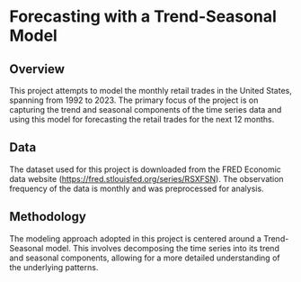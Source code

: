 # Forecasting with a Trend-Seasonal Model



## Overview
This project attempts to model the monthly retail trades in the United States, spanning from 1992 to 2023. The primary focus of the project is on capturing the trend and seasonal components of the time series data and using this model for forecasting the retail trades for the next 12 months.

## Data
The dataset used for this project is downloaded from the FRED Economic data website (https://fred.stlouisfed.org/series/RSXFSN). The observation frequency of the data is monthly and was preprocessed for analysis.

## Methodology
The modeling approach adopted in this project is centered around a Trend-Seasonal model. This involves decomposing the time series into its trend and seasonal components, allowing for a more detailed understanding of the underlying patterns.


